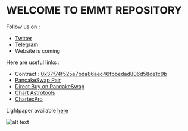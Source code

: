 # WELCOME TO EMMT REPOSITORY


Follow us on :
- [Twitter](https://twitter.com/elonmmt)
- [Telegram](http://t.me/elonmmt)
- Website is coming

Here are useful links :
- Contract : [0x37f74f525e7bda86aec46fbbedad806d58de1c9b](https://bscscan.com/address/0x37f74f525e7bda86aec46fbbedad806d58de1c9b)
- [PancakeSwap Pair](https://pancakeswap.info/pair/0x7435ee39fab5c7052a2127e8ea9f7b17d41652f5)
- [Direct Buy on PancakeSwap](https://exchange.pancakeswap.finance/#/swap?inputCurrency=0x37f74f525e7bda86aec46fbbedad806d58de1c9b&outputCurrency=0xbb4cdb9cbd36b01bd1cbaebf2de08d9173bc095c)
- [Chart Astrotools](http://bit.ly/elonmuskastrotools)
- [ChartexPro](https://www.chartex.pro/?symbol=BSC_PANCAKESWAP%3AELONMUSK%2FWBNB.0x7435Ee39FAB5c7052A2127e8EA9f7b17D41652f5&interval=30&theme=Dark)


Lightpaper available [here](https://github.com/TheCryptoGambit/EM_Meme_Token/blob/main/emmt-lightpaper-v1.pdf)

![alt text](https://github.com/TheCryptoGambit/EM_MemeToken/blob/main/elonyeah.jpg?raw=true)

